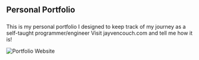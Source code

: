 ## Personal Portfolio
#####
This is my personal portfolio I designed to keep track of my journey as a self-taught programmer/engineer
Visit jayvencouch.com and tell me how it is!

![Portfolio Website](https://i.ibb.co/TKv7vF4/readme.png)
